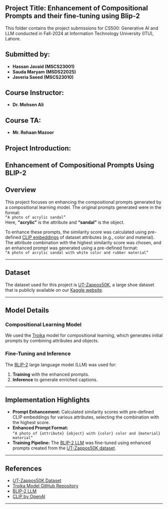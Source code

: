 ## Project Title: Enhancement of Compositional Prompts and their fine-tuning using Blip-2

This folder contains the project submissions for CS500: Generative AI and LLM conducted in Fall-2024 at Information Technology University (ITU), Lahore.

## Submitted by:

- **Hassan Javaid (MSCS23001)**
- **Sauda Maryam (MSDS22025)**
- **Javeria Saeed (MSCS23010)**

## Course Instructor:

- **Dr. Mohsen Ali**

## Course TA:

- **Mr. Rohaan Mazoor**

## Project Introduction:

## Enhancement of Compositional Prompts Using BLIP-2

## Overview

This project focuses on enhancing the compositional prompts generated by a compositional learning model. The original prompts generated were in the format:  
`“A photo of acrylic sandal”`  
Here, **“acrylic”** is the attribute and **“sandal”** is the object.

To enhance these prompts, the similarity score was calculated using pre-defined [CLIP embeddings](https://openai.com/research/clip) of dataset attributes (e.g., color and material). The attribute combination with the highest similarity score was chosen, and an enhanced prompt was generated using a pre-defined format:  
`“A photo of acrylic sandal with white color and rubber material”`

---

## Dataset

The dataset used for this project is [UT-Zappos50K](https://vision.cs.utexas.edu/projects/finegrained/utzap50k/), a large shoe dataset that is publicly available on our [Kaggle website](https://www.kaggle.com/datasets/steer01/ut-zap50k-images).

---

## Model Details

### **Compositional Learning Model**

We used the [Troika](https://github.com/bighuang624/Troika/tree/master) model for compositional learning, which generates initial prompts by combining attributes and objects.

### **Fine-Tuning and Inference**

The [BLIP-2](https://github.com/salesforce/LAVIS/tree/main/projects/blip2) large language model (LLM) was used for:

1. **Training** with the enhanced prompts.
2. **Inference** to generate enriched captions.

---

## Implementation Highlights

- **Prompt Enhancement:** Calculated similarity scores with pre-defined CLIP embeddings for various attributes, selecting the combination with the highest score.
- **Enhanced Prompt Format:**  
  `“A photo of {attribute} {object} with {color} color and {material} material”`
- **Training Pipeline:** The [BLIP-2 LLM](https://github.com/salesforce/LAVIS/tree/main/projects/blip2) was fine-tuned using enhanced prompts created from the [UT-Zappos50K dataset](https://www.kaggle.com/datasets/steer01/ut-zap50k-images).

---

## References

- [UT-Zappos50K Dataset](https://www.kaggle.com/datasets/steer01/ut-zap50k-images)
- [Troika Model GitHub Repository](https://github.com/bighuang624/Troika/tree/master)
- [BLIP-2 LLM](https://github.com/salesforce/LAVIS/tree/main/projects/blip2)
- [CLIP by OpenAI](https://github.com/openai/CLIP)

---
